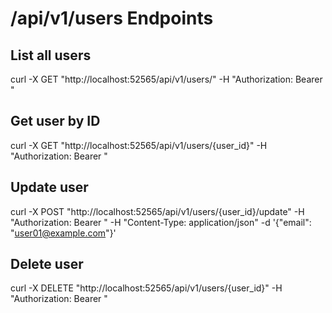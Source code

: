 # /api/v1/users Endpoints

## List all users
curl -X GET "http://localhost:52565/api/v1/users/" -H "Authorization: Bearer <token>"

## Get user by ID
curl -X GET "http://localhost:52565/api/v1/users/{user_id}" -H "Authorization: Bearer <token>"

## Update user
curl -X POST "http://localhost:52565/api/v1/users/{user_id}/update" -H "Authorization: Bearer <token>" -H "Content-Type: application/json" -d '{"email": "user01@example.com"}'

## Delete user
curl -X DELETE "http://localhost:52565/api/v1/users/{user_id}" -H "Authorization: Bearer <token>"
